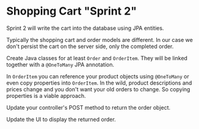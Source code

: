 # Shopping Cart "Sprint 2"

Sprint 2 will write the cart into the database using JPA entities.

Typically the shopping cart and order models are different. In our case we don't persist the cart on the server side, only the completed order.

Create Java classes for at least `Order` and `OrderItem`. They will be linked together with a `@OneToMany` JPA annotation.

In `OrderItem` you can reference your product objects using `@OneToMany` or even copy properties into `OrderItem`. In the wild, product descriptions and prices change and you don't want your old orders to change. So copying properties is a viable approach.

Update your controller's POST method to return the order object.

Update the UI to display the returned order.
